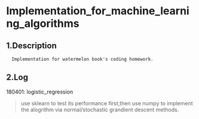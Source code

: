 Implementation_for_machine_learning_algorithms
====
1.Description
----
      Implementation for watermelon book's coding homework.
2.Log
----
180401: logistic_regression
>use sklearn to test its performance first,then use numpy to implement the alogrithm via normal/stochastic grandient descent methods.

